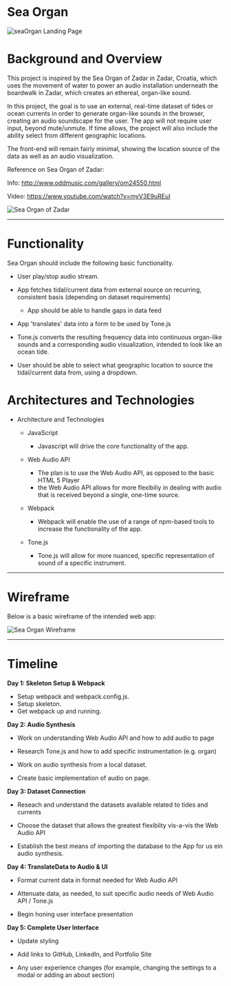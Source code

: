 

# Sea Organ
![seaOrgan Landing Page](https://sea-organ-seeds.s3.amazonaws.com/gifs/seaorganGif.gif)
    
<h1>Background and Overview</h1>

This project is inspired by the Sea Organ of Zadar in Zadar, Croatia, which uses the movement of water to power an audio installation underneath the boardwalk in Zadar, which creates an ethereal, organ-like sound.

In this project, the goal is to use an external, real-time dataset of tides or ocean currents in order to generate organ-like sounds in the browser, creating an audio soundscape for the user. The app will not require user input, beyond mute/unmute. If time allows, the project will also include the ability select from different geographic locations.

The front-end will remain fairly minimal, showing the location source of the data as well as an audio visualization.

Reference on Sea Organ of Zadar:

Info: http://www.oddmusic.com/gallery/om24550.html

Video: https://www.youtube.com/watch?v=myV3E9uREuI

![Sea Organ of Zadar](https://media.treehugger.com/assets/images/2015/11/sea-organ-zadar-1.jpg.860x0_q70_crop-scale.jpg "CC BY-NC-ND 2.0 linssimato")


---

<h1>Functionality</h1>

Sea Organ should include the following basic functionality.

* User play/stop audio stream.

* App fetches tidal/current data from external source on recurring, consistent basis (depending on dataset requirements)

   * App should be able to handle gaps in data feed

* App 'translates' data into a form to be used by Tone.js

* Tone.js converts the resulting frequency data into continuous organ-like sounds and a corresponding audio visualization, intended to look like an ocean tide.

* User should be able to select what geographic location to source the tidal/current data from, using a dropdown.


<h1>Architectures and Technologies</h1>

* Architecture and Technologies
    * JavaScript
        * Javascript will drive the core functionality of the app.
        
    * Web Audio API
        * The plan is to use the Web Audio API, as opposed to the basic HTML 5 Player <audio> tag;
        * the Web Audio API allows for more flexibiliy in dealing with audio that is received beyond a single, one-time source.
    * Webpack
        * Webpack will enable the use of a range of npm-based tools to increase the functionality of the app.
    * Tone.js
        * Tone.js will allow for more nuanced, specific representation of sound of a specific instrument.

---

<h1>Wireframe</h1>

Below is a basic wireframe of the intended web app:

![Sea Organ Wireframe](https://sea-organ-seeds.s3.amazonaws.com/images/aA-JSP-wireframe.jpg)


---


<h1>Timeline</h1>


**Day 1: Skeleton Setup & Webpack**

* Setup webpack and webpack.config.js. 
* Setup skeleton. 
* Get webpack up and running.



**Day 2: Audio Synthesis**

* Work on understanding Web Audio API and how to add audio to page

* Research Tone.js and how to add specific instrumentation (e.g. organ)

* Work on audio synthesis from a local dataset.

* Create basic implementation of audio on page.


**Day 3: Dataset Connection**

* Reseach and understand the datasets available related to tides and currents

* Choose the dataset that allows the greatest flexiblity vis-a-vis the Web Audio API

* Establish the best means of importing the database to the App for us ein audio synthesis.
 
 
 
**Day 4: TranslateData to Audio & UI**

* Format current data in format needed for Web Audio API

* Attenuate data, as needed, to suit specific audio needs of Web Audio API / Tone.js

* Begin honing user interface presentation


 
**Day 5: Complete User Interface**

* Update styling 

* Add links to GitHub, LinkedIn, and Portfolio Site

* Any user experience changes (for example, changing the settings to a modal or adding an about section)


